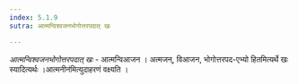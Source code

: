 ```yaml
---
index: 5.1.9
sutra: आत्मन्विश्वजनभोगोत्तरपदात् खः

---
```

_आत्मन्विश्वजनभोगोत्तरपदात् खः_ - आत्मन्विआजन । अत्मजन्, विआजन, भोगोत्तरपद-एभ्यो हितमित्यर्थे खः स्यादित्यर्थः ।आत्मनीन॑मित्युदाहरणं वक्ष्यति । 